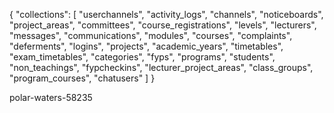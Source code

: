{
  "collections": [
    "userchannels",
    "activity_logs",
    "channels",
    "noticeboards",
    "project_areas",
    "committees",
    "course_registrations",
    "levels",
    "lecturers",
    "messages",
    "communications",
    "modules",
    "courses",
    "complaints",
    "deferments",
    "logins",
    "projects",
    "academic_years",
    "timetables",
    "exam_timetables",
    "categories",
    "fyps",
    "programs",
    "students",
    "non_teachings",
    "fypcheckins",
    "lecturer_project_areas",
    "class_groups",
    "program_courses",
    "chatusers"
  ]
}

polar-waters-58235
